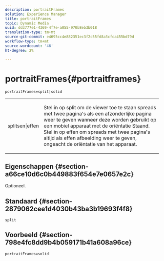 ```yaml
---
description: portraitFrames
solution: Experience Manager
title: portraitFrames
topic: Dynamic Media
uuid: dd3777e1-4369-4f7e-a055-970b8eb3b018
translation-type: tm+mt
source-git-commit: e4695cc4e882351ec3f2c55fd8a3cfca455bd79d
workflow-type: tm+mt
source-wordcount: '46'
ht-degree: 2%

---
```



# portraitFrames{#portraitframes}

`portraitFrames=split|solid`

<table id="table_1D425B7685D448459CD3FE8D683C813C"> 
 <tbody> 
  <tr> 
   <td colname="col1"> <p> <span class="codeph"> splitsen|effen</span> </p> </td> 
   <td colname="col2"> <p>Stel in op <span class="codeph"> split</span> om de viewer toe te staan spreads met twee pagina's als een afzonderlijke pagina weer te geven wanneer deze worden gebruikt op een mobiel apparaat met de oriëntatie Staand. Stel in op <span class="codeph"> effen</span> om spreads met twee pagina's altijd als effen afbeelding weer te geven, ongeacht de oriëntatie van het apparaat. </p> </td> 
  </tr> 
 </tbody> 
</table>

## Eigenschappen {#section-a66ce10d6c0b449883f654e7e0657e2c}

Optioneel.

## Standaard {#section-2879062cee1d4030b43ba3b19693f4f8}

`split`

## Voorbeeld {#section-798e4fc8dd9b4b059171b41a608a96ce}

`portraitFrames=solid`
